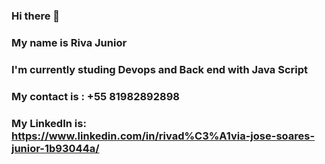 ### Hi there 👋
### My name is Riva Junior
### I'm  currently studing Devops and  Back end with Java Script
### My contact is : +55 81982892898
### My LinkedIn is: https://www.linkedin.com/in/rivad%C3%A1via-jose-soares-junior-1b93044a/
